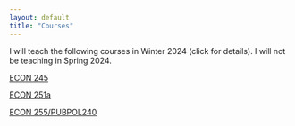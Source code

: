```yaml
---
layout: default
title: "Courses"
---
```

I will teach the following courses in Winter 2024 (click for details). I will not be teaching in Spring 2024.

[ECON 245](/courses/econ245)

[ECON 251a](/courses/econ251a)

[ECON 255/PUBPOL240](/courses/pubpol240)
